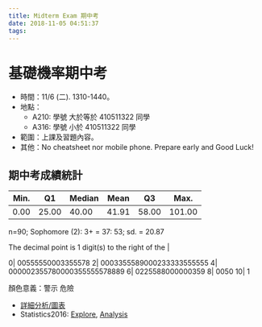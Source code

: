 ```yaml
---
title: Midterm Exam 期中考
date: 2018-11-05 04:51:37
tags:
---
```

# 基礎機率期中考 

* 時間：11/6 (二). 1310-1440。 
* 地點：
	- A210: 學號  大於等於  410511322 同學
	- A316: 學號   小於 410511322 同學
* 範圍：上課及習題內容。
* 其他：No cheatsheet nor mobile phone. Prepare early and Good Luck!

## 期中考成績統計

   |Min.  |  Q1   | Median|    Mean| Q3  |  Max. |
   | --- | --- | --- | ---| --- | --- |
   |0.00|   25.00|   40.00|   41.91 |  58.00 |  101.00 |
   
   n=90; Sophomore (2): 3+ = 37: 53; sd. = 20.87
   
   The decimal point is 1 digit(s) to the right of the |

   0| 00555550003355578
   2| 0003355589000233333555555
   4| 000002355780000355555578889
   6| 0225588000000359
   8| 0050
10| 1

  顏色意義：警示  危險
  
 *  [詳細分析/圖表](http://faculty.ndhu.edu.tw/~chtsao/edu/18/i2p/mid.g2p.nb.html)
 * Statistics2016: [Explore](http://faculty.ndhu.edu.tw/~chtsao/ftp/rg.w08.nb.html), [Analysis](http://faculty.ndhu.edu.tw/~chtsao/ftp/rg.w09.nb.html)
 
